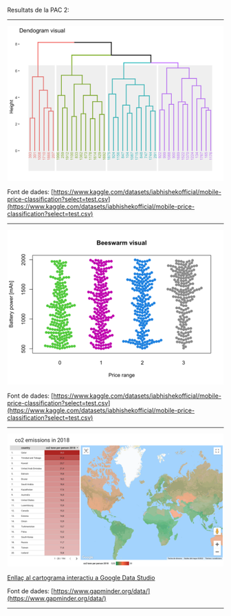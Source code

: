 Resultats de la PAC 2:

***********************************************************************
 
![dendogram](Dendogram.png)

Font de dades: [https://www.kaggle.com/datasets/iabhishekofficial/mobile-price-classification?select=test.csv](https://www.kaggle.com/datasets/iabhishekofficial/mobile-price-classification?select=test.csv)

***********************************************************************
 
![Beeswarm](Beeswarm.png)

Font de dades: [https://www.kaggle.com/datasets/iabhishekofficial/mobile-price-classification?select=test.csv](https://www.kaggle.com/datasets/iabhishekofficial/mobile-price-classification?select=test.csv)

***********************************************************************
 
 ![Cartograma](Carto.png)
 
[Enllaç al cartograma interactiu a Google Data Studio](https://datastudio.google.com/s/qjEKM4nD8aU)

Font de dades: [https://www.gapminder.org/data/](https://www.gapminder.org/data/)

***********************************************************************
